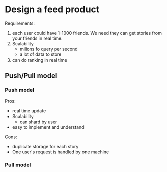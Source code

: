 # Design a feed product

Requirements:

1. each user could have 1-1000 friends. We need they can get stories from your friends in real time.
2. Scalability
    - milions fo query per second
    - a lot of data to store
3. can do ranking in real time

## Push/Pull model

### Push model

Pros:

- real time update
- Scalability
    - can shard by user
- easy to implement and understand

Cons:

- duplicate storage for each story
- One user's request is handled by one machine


### Pull model


